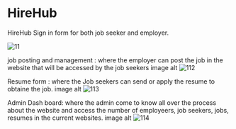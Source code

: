 # HireHub
HireHub
Sign in form for both job seeker and employer.

![11](https://github.com/user-attachments/assets/41fd9bbb-47b6-4b24-8e6b-249302189825)

job posting and management : where the employer can post the job in the website that will be accessed by the job seekers image alt
![112](https://github.com/user-attachments/assets/3b658b40-a271-4283-a6a1-c76685b20d87)

Resume form : where the Job seekers can send or apply the resume to obtaine the job. image alt
![113](https://github.com/user-attachments/assets/01db2526-69e3-40c4-b6e0-bd8d442ce79b)

Admin Dash board: where the admin come to know all over the process about the website and access the number of employeers, job seekers, jobs, resumes in the current websites. image alt
![114](https://github.com/user-attachments/assets/01617dfc-8cd1-4ce6-826a-480415394ff6)


